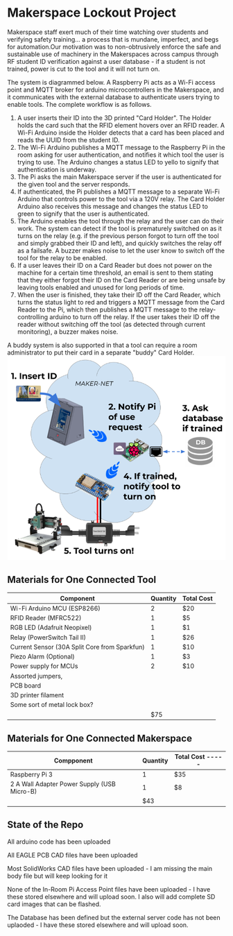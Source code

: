 # Makerspace Lockout Project
 
Makerspace  staff  exert  much  of  their  time watching over students and verifying safety training...  a  process  that  is  mundane, imperfect, and begs for automation.Our  motivation  was  to  non-obtrusively enforce  the  safe  and  sustainable  use  of machinery  in  the  Makerspaces  across campus through RF student ID verification against a user database - if a student is not trained, power is cut to the tool and it will not turn on.

The system is diagrammed below. A Raspberry Pi acts as a Wi-Fi access point and MQTT broker for arduino microcontrollers in the Makerspace, and it communicates with the external database to authenticate users trying to enable tools. The complete workflow is as follows.
1. A user inserts their ID into the 3D printed "Card Holder". The Holder holds the card such that the RFID element hovers over an RFID reader. A Wi-Fi Arduino inside the Holder detects that a card has been placed and reads the UUID from the student ID.
2. The Wi-Fi Arduino publishes a MQTT message to the Raspberry Pi in the room asking for user authentication, and notifies it which tool the user is trying to use. The Arduino changes a status LED to yello to signify that authentication is underway.
3. The Pi asks the main Makerspace server if the user is authenticated for the given tool and the server responds.
4. If authenticated, the Pi publishes a MQTT message to a separate Wi-Fi Arduino that controls power to the tool via a 120V relay. The Card Holder Arduino also receives this message and changes the status LED to green to signify that the user is authenticated.
5. The Arduino enables the tool through the relay and the user can do their work. The system can detect if the tool is prematurely switched on as it turns on the relay (e.g. if the previous person forgot to turn off the tool and simply grabbed their ID and left), and quickly switches the relay off as a failsafe. A buzzer makes noise to let the user know to switch off the tool for the relay to be enabled.
6. If a user leaves their ID on a Card Reader but does not power on the machine for a certain time threshold, an email is sent to them stating that they either forgot their ID on the Card Reader or are being unsafe by leaving tools enabled and unused for long periods of time.
7. When the user is finished, they take their ID off the Card Reader, which turns the status light to red and triggers a MQTT message from the Card Reader to the Pi, which then publishes a MQTT message to the relay-controlling arduino to turn off the relay. If the user takes their ID off the reader without switching off the tool (as detected through current monitoring), a buzzer makes noise.

A buddy system is also supported in that a tool can require a room administrator to put their card in a separate "buddy" Card Holder. 
![Diagram](./diagram.png)


## Materials for One Connected Tool
| Component      | Quantity | Total Cost
| ----------- | ----------- | ---------
| Wi-Fi Arduino MCU (ESP8266)      | 2       | $20
| RFID Reader (MFRC522)   | 1        | $5
| RGB LED (Adafruit Neopixel)   | 1        | $1
| Relay (PowerSwitch Tail II)   | 1        | $26
| Current Sensor (30A Split Core from Sparkfun)   | 1        | $10
| Piezo Alarm (Optional)   | 1        | $3
| Power supply for MCUs | 2 | $10
| Assorted jumpers, | |
| PCB board | |
| 3D printer filament | |
| Some sort of metal lock box? | |
| | $75

## Materials for One Connected Makerspace
| Compponent      | Quantity | Total Cost -----
| ----------- | ----------- | -----
| Raspberry Pi 3      | 1       | $35
| 2 A Wall Adapter Power Supply (USB Micro-B) |1 | $8
| | $43

## State of the Repo
All arduino code has been uploaded

All EAGLE PCB CAD files have been uploaded

Most SolidWorks CAD files have been uploaded - I am missing the main body file but will keep looking for it

None of the In-Room Pi Access Point files have been uploaded - I have these stored elsewhere and will upload soon. I also will add complete SD card images that can be flashed.

The Database has been defined but the external server code has not been uplaoded - I have these stored elsewhere and will upload soon.
